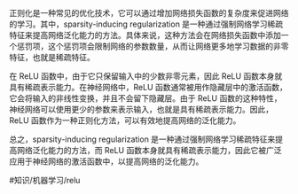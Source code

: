 正则化是一种常见的优化技术，它可以通过增加网络损失函数的复杂度来促进网络的学习。其中，sparsity-inducing regularization 是一种通过强制网络学习稀疏特征来提高网络泛化能力的方法。具体来说，这种方法会在网络损失函数中添加一个惩罚项，这个惩罚项会限制网络的参数数量，从而让网络更多地学习数据的非零特征，也就是稀疏特征。

在 ReLU 函数中，由于它只保留输入中的少数非零元素，因此 ReLU 函数本身就具有稀疏表示能力。在神经网络中，ReLU 函数通常被用作隐藏层中的激活函数，它会将输入的非线性变换，并且不会留下隐藏层。由于 ReLU 函数的这种特性，神经网络可以使用更少的参数来表示输入，也就是具有稀疏表示能力。因此，ReLU 函数作为一种正则化方法，可以有效地提高网络的泛化能力。

总之，sparsity-inducing regularization 是一种通过强制网络学习稀疏特征来提高网络泛化能力的方法，而 ReLU 函数本身就具有稀疏表示能力，因此它被广泛应用于神经网络的激活函数中，以提高网络的泛化能力。

#知识/机器学习/relu 